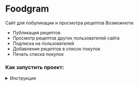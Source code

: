 # Foodgram

Сайт для побуликации и просмотра рецептов
Возможноти:
- Публикация рецептов
- Просмотр рецептов других пользователей сайта
- Подписка на пользователей
- Добавление рецептов в список покупок
- Печать списка покупок

### Как запустить проект:
<details>
<summary>Инструкция</summary>

Клонировать репозиторий и перейти в него в командной строке:

```
git clone https://github.com/nir0k/foodgram-project-react.git

```

```
cd foodgram-project-react
```

Установить docker


Запустить docker-compose:

```
docker compose up
```

При первом запуске выполнить миграцию и создать суперпользователя
```
docker exec <название контерйнера backend> python /app/manage.py migrate
docker exec <название контерйнера backend> python /app/manage.py createsuperuser
```

# Для входа на сайт
- Вход для пользователей: http://localhost:7000/
- Вход в консоль администратора: http://localhost:7000/admin/
- Начальная точка API : http://localhost:7000/api/